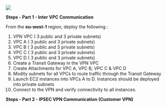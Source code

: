 
![](/Users/fii/Downloads/VPC.png) 

**Steps  - Part 1 - Inter VPC Communication**

From the **eu-west-1** region, deploy the following :

1. VPN VPC ( 3 public and 3 private subnets)
2. VPC A   ( 3 public and 3 private subnets)
3. VPC B   ( 3 public and 3 private subnets)
4. VPC C   ( 3 public and 3 private subnets)
5. VPC D   ( 3 public and 3 private subnets)
6. Create a Transit Gateway in the VPN VPC
7. Create Attachments for VPC A, VPC B, VPC C & VPC D
8. Modity subnets for all VPCs to route traffic through the Transit Gateway
9. Launch EC2 instances into VPCs A to D. Instances should be deployed into private subnets
10. Connect to the VPN and verify connectivity to all instances. 


**Steps - Part 2 - IPSEC VPN Communication (Customer VPN)**